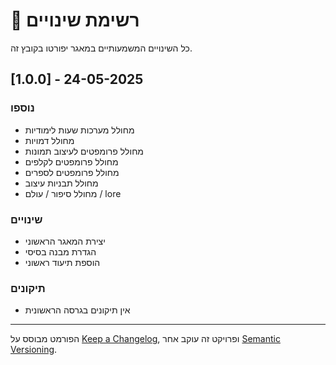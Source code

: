 # 📝 רשימת שינויים

כל השינויים המשמעותיים במאגר יפורטו בקובץ זה.

## [1.0.0] - 24-05-2025

### נוספו

- מחולל מערכות שעות לימודיות
- מחולל דמויות
- מחולל פרומפטים לעיצוב תמונות
- מחולל פרומפטים לקלפים
- מחולל פרומפטים לספרים
- מחולל תבניות עיצוב
- מחולל סיפור / עולם / lore

### שינויים

- יצירת המאגר הראשוני
- הגדרת מבנה בסיסי
- הוספת תיעוד ראשוני

### תיקונים

- אין תיקונים בגרסה הראשונית

---
הפורמט מבוסס על [Keep a Changelog](https://keepachangelog.com/en/1.0.0/),
ופרויקט זה עוקב אחר [Semantic Versioning](https://semver.org/spec/v2.0.0.html).

